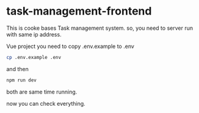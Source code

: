 # task-management-frontend

This is cooke bases Task management system. so, you need to server run with same ip address.

Vue project you need to copy .env.example to .env

```sh
cp .env.example .env
```

and then

```sh
npm run dev
```

both are same time running.

now you can check everything.
